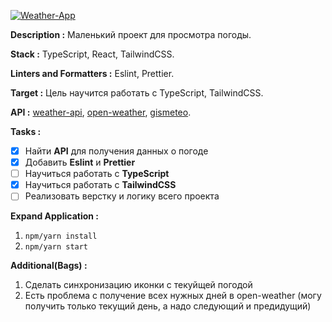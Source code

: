 <a href="https://www.figma.com/file/b1OB7hsG76yofG9FU2Xrow/Weather-App?node-id=0%3A1&t=Aub7sscuBbFU5lgX-1" title="Figma link"><img src="https://github.com/Innovavtion/weather-react/blob/main/design/banner/Banner.png" alt="Weather-App"></a>

**Description :** Маленький проект для просмотра погоды.

**Stack :** TypeScript, React, TailwindCSS.

**Linters and Formatters :** Eslint, Prettier.

**Target :** Цель научится работать с TypeScript, TailwindCSS.

**API :** [weather-api](https://github.com/robertoduessmann/weather-api), [open-weather](https://openweathermap.org/), [gismeteo](https://www.gismeteo.ru/api/#description).

**Tasks :**

- [x] Найти **API** для получения данных о погоде
- [x] Добавить **Eslint** и **Prettier**
- [ ] Научиться работать с **TypeScript**
- [x] Научиться работать с **TailwindCSS**
- [ ] Реализовать верстку и логику всего проекта

**Expand Application :**

1. `npm/yarn install`
2. `npm/yarn start`

**Additional(Bags) :**

1. Сделать синхронизацию иконки с текуйщей погодой
2. Есть проблема с получение всех нужных дней в open-weather (могу получить только текущий день, а надо следующий и предидущий)
